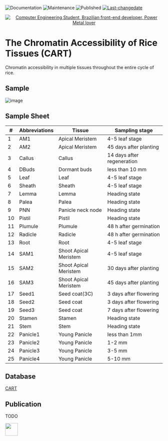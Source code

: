 <img alt="Documentation" src="https://img.shields.io/badge/Documentation%3F-yes-brightgreen.svg?color=3366CC" target="_blank" /></a>
<img alt="Maintenance" src="https://img.shields.io/badge/Maintained%3F-yes-green.svg?color=DC3912" target="_blank" /> </a>
<img alt="Published" src="https://img.shields.io/badge/Published%3F-yes-green.svg?color=FF9900" target="_blank" /> </a>
[![Last-changedate](https://img.shields.io/badge/last%20change-2023--04--27-green.svg)](https://github.com/tzhu-bio/CART/commits/master)

<div align="center">
    <a href="https://git.io/typing-svg"><img src="https://readme-typing-svg.demolab.com?font=Roboto+Slab&color=%237E3ACE&size=30&center=true&vCenter=true&width=750&lines=The Chromatin Accessibility of Rice Tissues(CART);UMI-ATAC-seq;Nipponbare, Minghui 63, Zhenshan 97;Average 23 Tissues" alt="Computer Engineering Student, Brazilian front-end developer, Power Metal lover"></a>
</div>

# The Chromatin Accessibility of Rice Tissues (CART)
Chromatin accessibility in multiple tissues throughout the entire cycle of rice.
## Sample

![image]( https://github.com/tzhu-bio/CART/blob/main/png/sample.png)


## Sample Sheet
| # |  Abbreviations  | Tissue | Sampling stage|
|  ---- |  ----  | ----  | ----  |
| 1 | AM1  | Apical Meristem | 4-5 leaf stage |
| 2 | AM2  | Apical Meristem | 45 days after planting |
| 3 | Callus | Callus | 14 days after regeneration |
| 4 | DBuds | Dormant buds | less than 10 mm |
| 5 | Leaf | Leaf | 4-5 leaf stage |
| 6 | Sheath | Sheath | 4-5 leaf stage |
| 7 | Lemma | Lemma | Heading state |
| 8 | Palea | Palea | Heading state |
| 9 | PNN | Panicle neck node | Heading state |
| 10 | Pistil | Pistil | Heading state |
| 11 | Plumule | Plumule | 48 h after germination |
| 12 | Radicle | Radicle | 48 h after germination |
| 13 | Root | Root | 4-5 leaf stage |
| 14 | SAM1| Shoot Apical Meristem | 4-5 leaf stage |
| 15 | SAM2| Shoot Apical Meristem | 30 days after planting |
| 16 | SAM3| Shoot Apical Meristem | 45 days after planting |
| 17 | Seed1 | Seed coat(3C) | 3 days after flowering |
| 18 | Seed2 | Seed coat | 3 days after flowering |
| 19 | Seed3 | Seed coat | 7 days after flowering |
| 20 | Stamen | Stamen | Heading state |
| 21 | Stem | Stem | Heading state | 
| 22 | Panicle1 | Young Panicle | less than 1mm |
| 23 | Panicle2 | Young Panicle | 1-2 mm |
| 24 | Panicle3 | Young Panicle | 3-5 mm |
| 25 | Panicle4 | Young Panicle | 5-10 mm |

## Database
[CART](https://biobigdata.nju.edu.cn/cart/home)


## Publication
TODO

<a href="mailto:tzhubio@gmail.com">
  <img src="https://github.com/blackcater/blackcater/raw/main/images/social-gmail.svg" height="40" />
</a>

